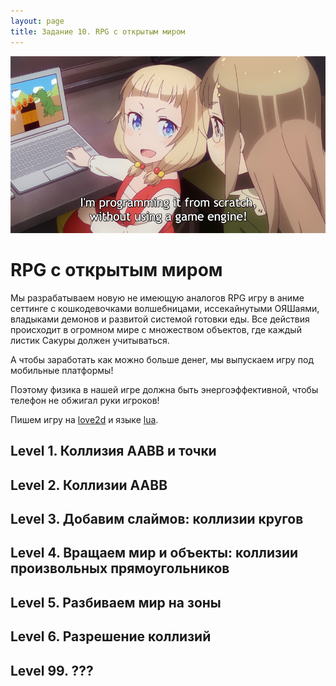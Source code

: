 ```yaml
---
layout: page
title: Задание 10. RPG с открытым миром
---
```


![](/assets/nene2.png)

# RPG с открытым миром

Мы разрабатываем новую не имеющую аналогов RPG игру в аниме сеттинге с кошкодевочками волшебницами, иссекайнутыми ОЯШаями, владыками демонов и развитой системой готовки еды. Все действия происходит в огромном мире с множеством объектов, где каждый листик Сакуры должен учитываться.

А чтобы заработать как можно больше денег, мы выпускаем игру под мобильные платформы!

Поэтому физика в нашей игре должна быть энергоэффективной, чтобы телефон не обжигал руки игроков!

Пишем игру на [love2d](/theory/love2d) и языке [lua](/theory/lua).

## Level 1. Коллизия AABB и точки

## Level 2. Коллизии AABB

## Level 3. Добавим слаймов: коллизии кругов

## Level 4. Вращаем мир и объекты: коллизии произвольных прямоугольников

## Level 5. Разбиваем мир на зоны

## Level 6. Разрешение коллизий

## Level 99. ???